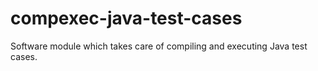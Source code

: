 # compexec-java-test-cases
Software module which takes care of compiling and executing Java test cases.
